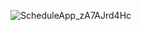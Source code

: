 ![ScheduleApp_zA7AJrd4Hc](https://github.com/user-attachments/assets/53bd5893-b569-475b-b61f-120b1633fcfb)
